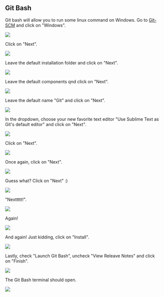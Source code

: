 ## Git Bash

Git bash will allow you to run some linux command on Windows.
Go to [Git-SCM](https://git-scm.com/download/wim) and click on "Windows".

![](images/gitbash_1.png)

Click on "Next".

![](images/gitbash_2.png)

Leave the default installation folder and click on "Next".

![](images/gitbash_3.png)

Leave the default components qnd click on "Next".

![](images/gitbash_4.png)

Leave the default name "Git" and click on "Next".

![](images/gitbash_5.png)

In the dropdown, choose your new favorite text editor "Use Sublime Text as Git's default editor" and click on "Next".

![](images/gitbash_6.png)

Click on "Next".

![](images/gitbash_7.png)

Once again, click on "Next".

![](images/gitbash_8.png)

Guess what? Click on "Next" :)

![](images/gitbash_9.png)

"Nexttttt!".

![](images/gitbash_10.png)

Again!

![](images/gitbash_11.png)

And again! Just kidding, click on "Install".

![](images/gitbash_12.png)

Lastly, check "Launch Git Bash", uncheck "View Releave Notes" and click on "Finish".

![](images/gitbash_13.png)

The Git Bash terminal should open.

![](images/gitbash_14.png)
